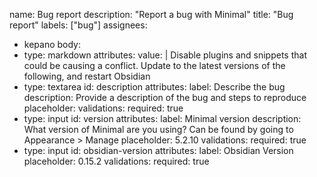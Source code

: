 name: Bug report
description: "Report a bug with Minimal"
title: "Bug report"
labels: ["bug"]
assignees:
  - kepano
body:
  - type: markdown
    attributes:
      value: |
        Disable plugins and snippets that could be causing a conflict. Update to the latest versions of the following, and restart Obsidian
  - type: textarea
    id: description
    attributes:
      label: Describe the bug
      description: Provide a description of the bug and steps to reproduce
      placeholder: 
    validations:
      required: true
  - type: input 
    id: version
    attributes:
      label: Minimal version
      description: What version of Minimal are you using? Can be found by going to Appearance > Manage
      placeholder: 5.2.10
    validations:
      required: true
  - type: input 
    id: obsidian-version 
    attributes:
      label: Obsidian Version
      placeholder: 0.15.2
    validations:
      required: true
